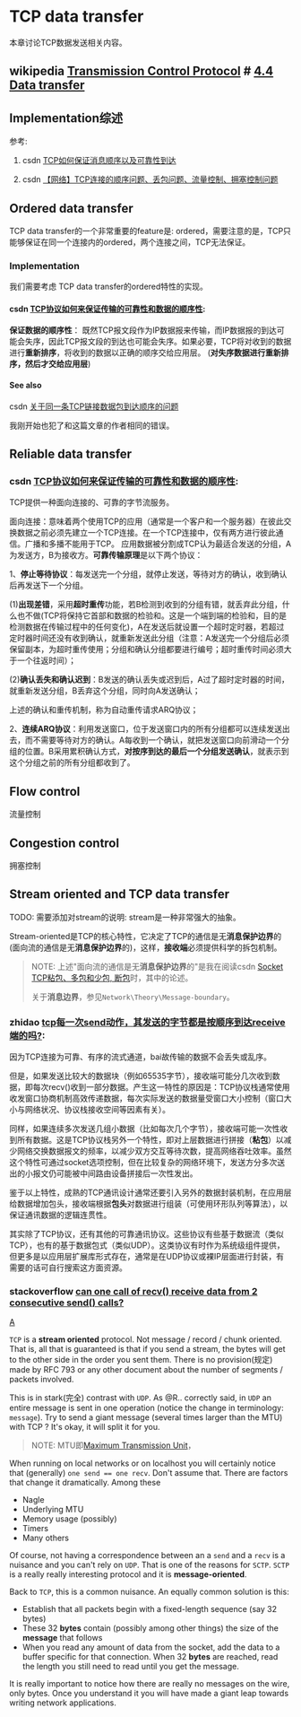 # TCP data transfer

本章讨论TCP数据发送相关内容。



## wikipedia [Transmission Control Protocol](https://en.wikipedia.org/wiki/Transmission_Control_Protocol) # [4.4 Data transfer](https://en.wikipedia.org/wiki/Transmission_Control_Protocol#Data_transfer)



## Implementation综述

参考:

1) csdn [TCP如何保证消息顺序以及可靠性到达](https://blog.csdn.net/dccmxj/article/details/52103800)

2) csdn [【网络】TCP连接的顺序问题、丢包问题、流量控制、拥塞控制问题](https://blog.csdn.net/vict_wang/article/details/88696699)

## Ordered data transfer

TCP data transfer的一个非常重要的feature是: ordered，需要注意的是，TCP只能够保证在同一个连接内的ordered，两个连接之间，TCP无法保证。

### Implementation

我们需要考虑 TCP data transfer的ordered特性的实现。

#### csdn [TCP协议如何来保证传输的可靠性和数据的顺序性](https://blog.csdn.net/wang664626482/article/details/52091248): 

**保证数据的顺序性**：
既然TCP报文段作为IP数据报来传输，而IP数据报的到达可能会失序，因此TCP报文段的到达也可能会失序。如果必要，TCP将对收到的数据进行**重新排序**，将收到的数据以正确的顺序交给应用层。 (**对失序数据进行重新排序，然后才交给应用层**)

#### See also

csdn [关于同一条TCP链接数据包到达顺序的问题](https://blog.csdn.net/LSKCGH/article/details/105007013)

我刚开始也犯了和这篇文章的作者相同的错误。



## Reliable data transfer

### csdn [TCP协议如何来保证传输的可靠性和数据的顺序性](https://blog.csdn.net/wang664626482/article/details/52091248): 

TCP提供一种面向连接的、可靠的字节流服务。

面向连接：意味着两个使用TCP的应用（通常是一个客户和一个服务器）在彼此交换数据之前必须先建立一个TCP连接。在一个TCP连接中，仅有两方进行彼此通信。广播和多播不能用于TCP。 应用数据被分割成TCP认为最适合发送的分组，A为发送方，B为接收方。**可靠传输原理**是以下两个协议：

1、**停止等待协议**：每发送完一个分组，就停止发送，等待对方的确认，收到确认后再发送下一个分组。

(1)**出现差错**，采用**超时重传**功能，若B检测到收到的分组有错，就丢弃此分组，什么也不做(TCP将保持它首部和数据的检验和。这是一个端到端的检验和，目的是检测数据在传输过程中的任何变化)，A在发送后就设置一个超时定时器，若超过定时器时间还没有收到确认，就重新发送此分组（注意：A发送完一个分组后必须保留副本，为超时重传使用；分组和确认分组都要进行编号；超时重传时间必须大于一个往返时间）；

(2)**确认丢失和确认迟到**：B发送的确认丢失或迟到后，A过了超时定时器的时间，就重新发送分组，B丢弃这个分组，同时向A发送确认；

上述的确认和重传机制，称为自动重传请求ARQ协议；

2、**连续ARQ协议**：利用发送窗口，位于发送窗口内的所有分组都可以连续发送出去，而不需要等待对方的确认。A每收到一个确认，就把发送窗口向前滑动一个分组的位置。B采用累积确认方式，**对按序到达的最后一个分组发送确认**，就表示到这个分组之前的所有分组都收到了。



## Flow control

流量控制



## Congestion control

拥塞控制



## Stream oriented and TCP data transfer

TODO: 需要添加对stream的说明:  stream是一种非常强大的抽象。

Stream-oriented是TCP的核心特性，它决定了TCP的通信是无**消息保护边界**的(面向流的通信是无**消息保护边界**的)，这样，**接收端**必须提供科学的拆包机制。

> NOTE: 上述"面向流的通信是无**消息保护边界**的"是我在阅读csdn [Socket TCP粘包、多包和少包, 断包](https://blog.csdn.net/pi9nc/article/details/17165171)时，其中的论述。
>
> 关于**消息边界**，参见`Network\Theory\Message-boundary`。



### zhidao [tcp每一次send动作，其发送的字节都是按顺序到达receive端的吗?](https://zhidao.baidu.com/question/542313216.html): 

因为TCP连接为可靠、有序的流式通道，bai故传输的数据不会丢失或乱序。

但是，如果发送比较大的数据块（例如65535字节），接收端可能分几次收到数据，即每次recv()收到一部分数据。产生这一特性的原因是：TCP协议栈通常使用收发窗口协商机制高效传递数据，每次实际发送的数据量受窗口大小控制（窗口大小与网络状况、协议栈接收空间等因素有关）。

同样，如果连续多次发送几组小数据（比如每次几个字节），接收端可能一次性收到所有数据。这是TCP协议栈另外一个特性，即对上层数据进行拼接（**粘包**）以减少网络交换数据报文的频率，以减少双方交互等待次数，提高网络吞吐效率。虽然这个特性可通过socket选项控制，但在比较复杂的网络环境下，发送方分多次送出的小报文仍可能被中间路由设备拼接后一次性发出。

鉴于以上特性，成熟的TCP通讯设计通常还要引入另外的数据封装机制，在应用层给数据增加包头，接收端根据**包头**对数据进行组装（可使用环形队列等算法），以保证通讯数据的逻辑连贯性。

其实除了TCP协议，还有其他的可靠通讯协议。这些协议有些基于数据流（类似TCP），也有的基于数据包式（类似UDP）。这类协议有时作为系统级组件提供，但更多是以应用层扩展库形式存在，通常是在UDP协议或裸IP层面进行封装，有需要的话可自行搜索这方面资源。





### stackoverflow [can one call of recv() receive data from 2 consecutive send() calls?](https://stackoverflow.com/questions/6089855/can-one-call-of-recv-receive-data-from-2-consecutive-send-calls)



[A](https://stackoverflow.com/a/6089932)

`TCP` is a **stream oriented** protocol. Not message / record / chunk oriented. That is, all that is guaranteed is that if you send a stream, the bytes will get to the other side in the order you sent them. There is no provision(规定) made by RFC 793 or any other document about the number of segments / packets involved.

This is in stark(完全) contrast with `UDP`. As @R.. correctly said, in `UDP` an entire message is sent in one operation (notice the change in terminology: `message`). Try to send a giant message (several times larger than the MTU) with TCP ? It's okay, it will split it for you.

> NOTE: MTU即[Maximum Transmission Unit](http://en.wikipedia.org/wiki/Maximum_transmission_unit)，

When running on local networks or on localhost you will certainly notice that (generally) `one send == one recv`. Don't assume that. There are factors that change it dramatically. Among these

- Nagle
- Underlying MTU
- Memory usage (possibly)
- Timers
- Many others

Of course, not having a correspondence between an a `send` and a `recv` is a nuisance and you can't rely on `UDP`. That is one of the reasons for `SCTP`. `SCTP` is a really really interesting protocol and it is **message-oriented**.

Back to `TCP`, this is a common nuisance. An equally common solution is this:

- Establish that all packets begin with a fixed-length sequence (say 32 bytes)
- These 32 **bytes** contain (possibly among other things) the size of the **message** that follows
- When you read any amount of data from the socket, add the data to a buffer specific for that connection. When 32 **bytes** are reached, read the length you still need to read until you get the message.

It is really important to notice how there are really no messages on the wire, only bytes. Once you understand it you will have made a giant leap towards writing network applications.



